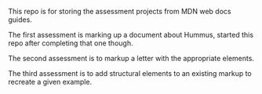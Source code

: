 This repo is for storing the assessment projects from MDN web docs guides.

The first assessment is marking up a document about Hummus, started this repo after completing that one though. 

The second assessment is to markup a letter with the appropriate elements.

The third assessment is to add structural elements to an existing markup to recreate a given example. 